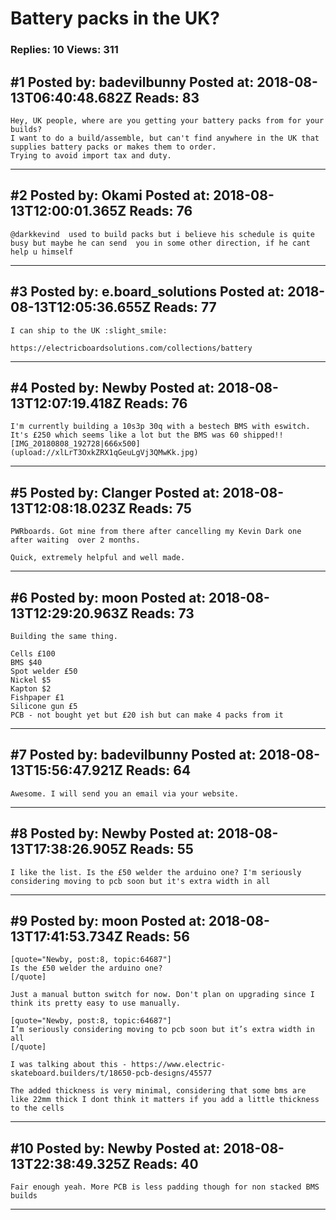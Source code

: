 # Battery packs in the UK?

### Replies: 10 Views: 311

## \#1 Posted by: badevilbunny Posted at: 2018-08-13T06:40:48.682Z Reads: 83

```
Hey, UK people, where are you getting your battery packs from for your builds? 
I want to do a build/assemble, but can't find anywhere in the UK that supplies battery packs or makes them to order. 
Trying to avoid import tax and duty.
```

---
## \#2 Posted by: Okami Posted at: 2018-08-13T12:00:01.365Z Reads: 76

```
@darkkevind  used to build packs but i believe his schedule is quite busy but maybe he can send  you in some other direction, if he cant help u himself
```

---
## \#3 Posted by: e.board_solutions Posted at: 2018-08-13T12:05:36.655Z Reads: 77

```
I can ship to the UK :slight_smile:

https://electricboardsolutions.com/collections/battery
```

---
## \#4 Posted by: Newby Posted at: 2018-08-13T12:07:19.418Z Reads: 76

```
I'm currently building a 10s3p 30q with a bestech BMS with eswitch. It's £250 which seems like a lot but the BMS was 60 shipped!![IMG_20180808_192728|666x500](upload://xlLrT3OxkZRX1qGeuLgVj3QMwKk.jpg)
```

---
## \#5 Posted by: Clanger Posted at: 2018-08-13T12:08:18.023Z Reads: 75

```
PWRboards. Got mine from there after cancelling my Kevin Dark one after waiting  over 2 months.

Quick, extremely helpful and well made.
```

---
## \#6 Posted by: moon Posted at: 2018-08-13T12:29:20.963Z Reads: 73

```
Building the same thing.

Cells £100
BMS $40
Spot welder £50
Nickel $5
Kapton $2
Fishpaper £1
Silicone gun £5
PCB - not bought yet but £20 ish but can make 4 packs from it
```

---
## \#7 Posted by: badevilbunny Posted at: 2018-08-13T15:56:47.921Z Reads: 64

```
Awesome. I will send you an email via your website.
```

---
## \#8 Posted by: Newby Posted at: 2018-08-13T17:38:26.905Z Reads: 55

```
I like the list. Is the £50 welder the arduino one? I'm seriously considering moving to pcb soon but it's extra width in all
```

---
## \#9 Posted by: moon Posted at: 2018-08-13T17:41:53.734Z Reads: 56

```
[quote="Newby, post:8, topic:64687"]
Is the £50 welder the arduino one?
[/quote]

Just a manual button switch for now. Don't plan on upgrading since I think its pretty easy to use manually.

[quote="Newby, post:8, topic:64687"]
I’m seriously considering moving to pcb soon but it’s extra width in all
[/quote]

I was talking about this - https://www.electric-skateboard.builders/t/18650-pcb-designs/45577

The added thickness is very minimal, considering that some bms are like 22mm thick I dont think it matters if you add a little thickness to the cells
```

---
## \#10 Posted by: Newby Posted at: 2018-08-13T22:38:49.325Z Reads: 40

```
Fair enough yeah. More PCB is less padding though for non stacked BMS builds
```

---
